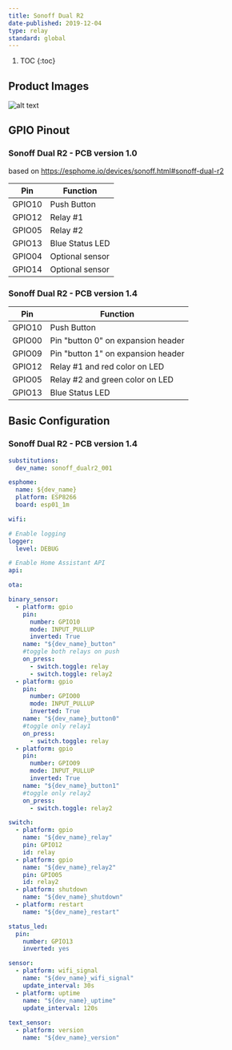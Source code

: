 ```yaml
---
title: Sonoff Dual R2
date-published: 2019-12-04
type: relay
standard: global
---
```


1. TOC
{:toc}

## Product Images

![alt text](/inside_pcb_1_4.jpg "PCB v1.4")

## GPIO Pinout

### Sonoff Dual R2 - PCB version 1.0
based on https://esphome.io/devices/sonoff.html#sonoff-dual-r2

| Pin     | Function                           |
|---------|------------------------------------|
| GPIO10  | Push Button                        |
| GPIO12  | Relay #1                           |
| GPIO05  | Relay #2                           |
| GPIO13  | Blue Status LED                    |
| GPIO04  | Optional sensor                    |
| GPIO14  | Optional sensor                    |

### Sonoff Dual R2 - PCB version 1.4

| Pin     | Function                           |
|---------|------------------------------------|
| GPIO10  | Push Button                        |
| GPIO00  | Pin "button 0" on expansion header |
| GPIO09  | Pin "button 1" on expansion header |
| GPIO12  | Relay #1 and red color on LED      |
| GPIO05  | Relay #2 and green color on LED    |
| GPIO13  | Blue Status LED                    |


## Basic Configuration

### Sonoff Dual R2 - PCB version 1.4

```yaml
substitutions:
  dev_name: sonoff_dualr2_001

esphome:
  name: ${dev_name}
  platform: ESP8266
  board: esp01_1m

wifi:

# Enable logging
logger:
  level: DEBUG

# Enable Home Assistant API
api:

ota:

binary_sensor:
  - platform: gpio
    pin:
      number: GPIO10
      mode: INPUT_PULLUP
      inverted: True
    name: "${dev_name}_button"
    #toggle both relays on push
    on_press:
      - switch.toggle: relay
      - switch.toggle: relay2
  - platform: gpio
    pin:
      number: GPIO00
      mode: INPUT_PULLUP
      inverted: True
    name: "${dev_name}_button0"
    #toggle only relay1
    on_press:
      - switch.toggle: relay
  - platform: gpio
    pin:
      number: GPIO09
      mode: INPUT_PULLUP
      inverted: True
    name: "${dev_name}_button1"
    #toggle only relay2
    on_press:
      - switch.toggle: relay2

switch:
  - platform: gpio
    name: "${dev_name}_relay"
    pin: GPIO12
    id: relay
  - platform: gpio
    name: "${dev_name}_relay2"
    pin: GPIO05
    id: relay2
  - platform: shutdown
    name: "${dev_name}_shutdown"
  - platform: restart
    name: "${dev_name}_restart"

status_led:
  pin:
    number: GPIO13
    inverted: yes

sensor:
  - platform: wifi_signal
    name: "${dev_name}_wifi_signal"
    update_interval: 30s
  - platform: uptime
    name: "${dev_name}_uptime"
    update_interval: 120s
  
text_sensor:
  - platform: version
    name: "${dev_name}_version"
```

